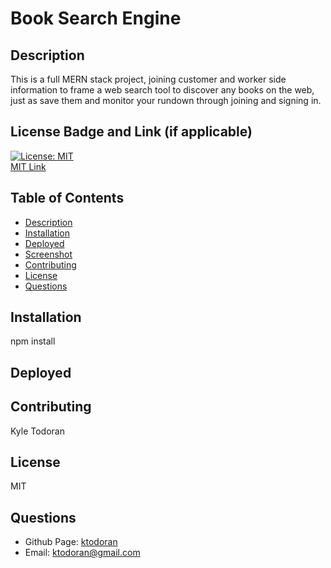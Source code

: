 # Book Search Engine


## Description
This is a full MERN stack project, joining customer and worker side information to frame a web search tool to discover any books on the web, just as save them and monitor your rundown through joining and signing in.

## License Badge and Link (if applicable)
[![License: MIT](https://img.shields.io/badge/License-MIT-yellow.svg)](https://opensource.org/licenses/MIT) <br />
[MIT Link](https://opensource.org/licenses/MIT)

  ## Table of Contents
- [Description](#description)
- [Installation](#installation)
- [Deployed](#deployed)
- [Screenshot](#screenshot)
- [Contributing](#contributing)
- [License](#license)
- [Questions](#githubUser)

## Installation
npm install

## Deployed


## Contributing
Kyle Todoran

## License
MIT

## Questions
- Github Page: [ktodoran](https://github.com/ktodoran)
- Email: ktodoran@gmail.com
